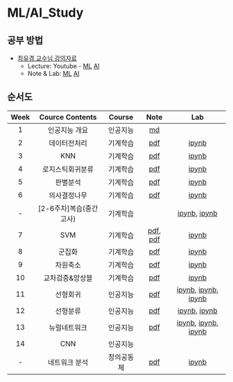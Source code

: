 # ML/AI_Study

## 공부 방법
- [최유경 교수님 강의자료](https://github.com/sejongresearch)
  - Lecture: Youtube - [ML](https://www.youtube.com/playlist?list=PL1xKqHsVFgvnQQY9L4n1MFyy-6eixTekU) [AI](https://www.youtube.com/playlist?list=PL1xKqHsVFgvmIAJBy-cbB9zQcnMb6zsT2)
  - Note & Lab: [ML](https://github.com/sejongresearch/2020.MachineLearning) [AI](https://github.com/sejongresearch/2020.Spring.AI)

## 순서도
| Week | Cource Contents | Course | Note | Lab |
|:---:|:---:|:---:|:---:|:---:|
| 1 | 인공지능 개요 | 인공지능 | [md](https://github.com/Sejong-Kaggle-Study-3rd/WooHyeok_Kim/blob/main/Note/Week1_A.I_Overview.md) | 
| 2 | 데이터전처리 | 기계학습 | [pdf](https://github.com/Sejong-Kaggle-Study-3rd/WooHyeok_Kim/blob/main/Note/Week2_Data_Processing.pdf) | [ipynb](https://github.com/Sejong-Kaggle-Study-3rd/WooHyeok_Kim/blob/main/Lab/Week2_Data_Processing.ipynb) |
| 3 | KNN | 기계학습 | [pdf](https://github.com/Sejong-Kaggle-Study-3rd/WooHyeok_Kim/blob/main/Note/Week3_KNN.pdf) | [ipynb](https://github.com/Sejong-Kaggle-Study-3rd/WooHyeok_Kim/blob/main/Lab/Week3_KNN.ipynb) |
| 4 | 로지스틱회귀분류 | 기계학습 | [pdf](https://github.com/Sejong-Kaggle-Study-3rd/WooHyeok_Kim/blob/main/Note/Week4_Logistic_Regression.pdf) | [ipynb](https://github.com/Sejong-Kaggle-Study-3rd/WooHyeok_Kim/blob/main/Lab/Week4_Logistic_Regression.ipynb) | 
| 5 | 판별분석 | 기계학습 | [pdf](https://github.com/Sejong-Kaggle-Study-3rd/WooHyeok_Kim/blob/main/Note/Week5_LDA_QDA.pdf) | [ipynb](https://github.com/Sejong-Kaggle-Study-3rd/WooHyeok_Kim/blob/main/Lab/Week5_LDA_QDA.ipynb)
| 6 | 의사결정나무 | 기계학습 | [pdf](https://github.com/Sejong-Kaggle-Study-3rd/WooHyeok_Kim/blob/main/Note/Week6_DecisionTree.pdf) | [ipynb](https://github.com/Sejong-Kaggle-Study-3rd/WooHyeok_Kim/blob/main/Lab/Week6_DecisionTree.ipynb) |
| - | [2-6주차]복습(중간고사) | 기계학습 |  | [ipynb](https://github.com/Sejong-Kaggle-Study-3rd/WooHyeok_Kim/blob/main/Lab/CheetSheet_Classification_2020_ML.ipynb), [ipynb](https://github.com/Sejong-Kaggle-Study-3rd/WooHyeok_Kim/blob/main/Lab/CheetSheet_Regression.ipynb) |
| 7 | SVM | 기계학습 | [pdf](https://github.com/Sejong-Kaggle-Study-3rd/WooHyeok_Kim/blob/main/Note/Week7_Linear_SVM.pdf), [pdf](https://github.com/Sejong-Kaggle-Study-3rd/WooHyeok_Kim/blob/main/Note/Week7_SVM_lab.pdf) | [ipynb](https://github.com/Sejong-Kaggle-Study-3rd/WooHyeok_Kim/blob/main/Lab/Week7_SVM.ipynb) |
| 8 | 군집화 | 기계학습 | [pdf](https://github.com/Sejong-Kaggle-Study-3rd/WooHyeok_Kim/blob/main/Note/Week8_Clustering.pdf) | [ipynb](https://github.com/Sejong-Kaggle-Study-3rd/WooHyeok_Kim/blob/main/Lab/Week8_Clustering.ipynb) |
| 9 | 차원축소 | 기계학습 | [pdf](https://github.com/Sejong-Kaggle-Study-3rd/WooHyeok_Kim/blob/main/Note/Week9_Dim_reduction.pdf) | [ipynb](https://github.com/Sejong-Kaggle-Study-3rd/WooHyeok_Kim/blob/main/Lab/Week9_Dimensional_Reduction.ipynb) |
| 10 | 교차검증&앙상블 | 기계학습 | [pdf](https://github.com/Sejong-Kaggle-Study-3rd/WooHyeok_Kim/blob/main/Note/Week10_CrossVal_Ensamble.pdf) | [ipynb](https://github.com/Sejong-Kaggle-Study-3rd/WooHyeok_Kim/blob/main/Lab/Week10_Ensamble.ipynb) |
| 11 | 선형회귀 | 인공지능 | [pdf](https://github.com/Sejong-Kaggle-Study-3rd/WooHyeok_Kim/blob/main/Note/Week11_Linear_Regression.pdf) | [ipynb](https://github.com/Sejong-Kaggle-Study-3rd/WooHyeok_Kim/blob/main/Lab/Week11_Linear_Regression_1.ipynb), [ipynb](https://github.com/Sejong-Kaggle-Study-3rd/WooHyeok_Kim/blob/main/Lab/Week11_Linear_Regression_2.ipynb), [ipynb](https://github.com/Sejong-Kaggle-Study-3rd/WooHyeok_Kim/blob/main/Lab/Week11_Linear_Regression_3.ipynb) |
| 12 | 선형분류 | 인공지능 | [pdf](https://github.com/Sejong-Kaggle-Study-3rd/WooHyeok_Kim/blob/main/Note/Week12_Linear_Classification.pdf) | [ipynb](https://github.com/Sejong-Kaggle-Study-3rd/WooHyeok_Kim/blob/main/Lab/Week12_Linear_Classification_1.ipynb), [ipynb](https://github.com/Sejong-Kaggle-Study-3rd/WooHyeok_Kim/blob/main/Lab/Week12_Linear_Classification_2.ipynb) |
| 13 | 뉴럴네트워크 | 인공지능 | [pdf](https://github.com/Sejong-Kaggle-Study-3rd/WooHyeok_Kim/blob/main/Note/Week13_Neural_Network.pdf) | [ipynb](https://github.com/Sejong-Kaggle-Study-3rd/WooHyeok_Kim/blob/main/Lab/Week13_NN_1.ipynb), [ipynb](https://github.com/Sejong-Kaggle-Study-3rd/WooHyeok_Kim/blob/main/Lab/Week13_NN_2.ipynb), [ipynb](https://github.com/Sejong-Kaggle-Study-3rd/WooHyeok_Kim/blob/main/Lab/Week13_NN_3.ipynb) |
| 14 | CNN | 인공지능 |
| - | 네트워크 분석 | 창의공동체 | [pdf](https://github.com/Sejong-Kaggle-Study-3rd/WooHyeok_Kim/blob/main/Note/VGG16_Transfer_Learning.pdf) | [ipynb](https://github.com/Sejong-Kaggle-Study-3rd/WooHyeok_Kim/blob/main/Lab/VGG16_Transfer_Learning.ipynb) | 
